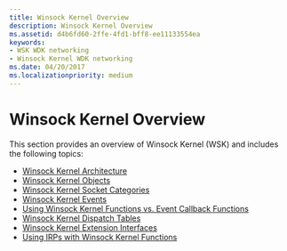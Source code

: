 ```yaml
---
title: Winsock Kernel Overview
description: Winsock Kernel Overview
ms.assetid: d4b6fd60-2ffe-4fd1-bff8-ee11133554ea
keywords:
- WSK WDK networking
- Winsock Kernel WDK networking
ms.date: 04/20/2017
ms.localizationpriority: medium
---
```


# Winsock Kernel Overview


This section provides an overview of Winsock Kernel (WSK) and includes the following topics:

-   [Winsock Kernel Architecture](winsock-kernel-architecture.md)
-   [Winsock Kernel Objects](winsock-kernel-objects.md)
-   [Winsock Kernel Socket Categories](winsock-kernel-socket-categories.md)
-   [Winsock Kernel Events](winsock-kernel-events.md)
-   [Using Winsock Kernel Functions vs. Event Callback Functions](using-winsock-kernel-functions-vs--event-callback-functions.md)
-   [Winsock Kernel Dispatch Tables](winsock-kernel-dispatch-tables.md)
-   [Winsock Kernel Extension Interfaces](winsock-kernel-extension-interfaces.md)
-   [Using IRPs with Winsock Kernel Functions](using-irps-with-winsock-kernel-functions.md)

 

 





